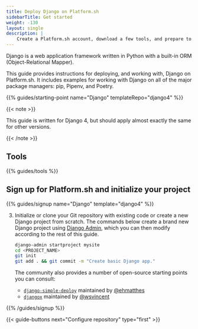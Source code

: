 ```yaml
---
title: Deploy Django on Platform.sh
sidebarTitle: Get started
weight: -130
layout: single
description: |
    Create a Platform.sh account, download a few tools, and prepare to deploy Django.
---
```


Django is a web application framework written in Python with a built-in ORM (Object-Relational Mapper).

This guide provides instructions for deploying, and working with, Django on Platform.sh. 
It includes examples for working with Django on all of the major package managers: pip, Pipenv, and Poetry. 

{{% guides/starting-point name="Django" templateRepo="django4" %}}

{{< note >}}

This guide is written for Django 4, but should apply almost exactly the same for other versions.

{{< /note >}}

## Tools

{{% guides/tools %}}

## Sign up for Platform.sh and initialize your project

{{% guides/signup name="Django" template="django4" %}}

3. Initialize or clone your Git repository with existing code or create a new Django project from scratch.
   The commands below create a brand new Django project using [Django Admin](https://docs.djangoproject.com/en/4.1/intro/tutorial01/#creating-a-project), which you can then modify according to the rest of this guide.

   ```bash
   django-admin startproject mysite
   cd <PROJECT_NAME>
   git init
   git add . && git commit -m "Create basic Django app."
   ```

   The community also provides a number of open-source starting points you can consult:

    - [`django-simple-deploy`](https://github.com/ehmatthes/django-simple-deploy) maintained by [@ehmatthes](https://github.com/ehmatthes)
    - [`djangox`](https://github.com/wsvincent/djangox) maintained by [@wsvincent](https://github.com/wsvincent)

{{% /guides/signup %}}

{{< guide-buttons next="Configure repository" type="first" >}}
